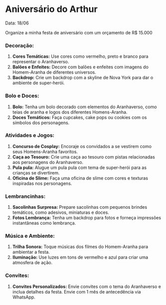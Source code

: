 # Aniversário do Arthur

Data: 18/06

Organize a minha festa de aniversário com um orçamento de R$ 15.000

### Decoração:

1. **Cores Temáticas:** Use cores como vermelho, preto e branco para representar o Aranhaverso.
2. **Balões e Enfeites:** Decore com balões e enfeites com imagens do Homem-Aranha de diferentes universos.
3. **Backdrop:** Crie um backdrop com a skyline de Nova York para dar o ambiente de super-herói.

### Bolo e Doces:

1. **Bolo:** Tenha um bolo decorado com elementos do Aranhaverso, como teias de aranha e logos dos diferentes Homens-Aranha.
2. **Doces Temáticos:** Faça cupcakes, cake pops ou cookies com os símbolos dos personagens.

### Atividades e Jogos:

1. **Concurso de Cosplay:** Encoraje os convidados a se vestirem como seus Homens-Aranha favoritos.
2. **Caça ao Tesouro:** Crie uma caça ao tesouro com pistas relacionadas aos personagens do Aranhaverso.
3. **Pula pula:** Alugue um pula pula com tema de super-herói para as crianças se divertirem.
4. **Oficina de Slime:** Faça uma oficina de slime com cores e texturas inspiradas nos personagens.

### Lembrancinhas:

1. **Sacolinhas Surpresa:** Prepare sacolinhas com pequenos brindes temáticos, como adesivos, miniaturas e doces.
2. **Fotos Lembrança:** Tenha um backdrop para fotos e forneça impressões instantâneas como lembrança.

### Música e Ambiente:

1. **Trilha Sonora:** Toque músicas dos filmes do Homem-Aranha para ambientar a festa.
2. **Iluminação:** Use luzes em tons de vermelho e azul para criar uma atmosfera de ação.

### Convites:

1. **Convites Personalizados:** Envie convites com o tema do Aranhaverso e inclua detalhes da festa. Envie com 1 mês de antecedência via WhatsApp.
